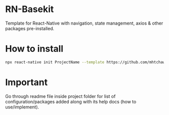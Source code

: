 # RN-Basekit
Template for React-Native with navigation, state management, axios &amp; other packages pre-installed.

# How to install

```sh
npx react-native init ProjectName --template https://github.com/mhtchawlaAntino/RN-Basekit.git
```

# Important

Go through readme file inside project folder for list of configuration/packages added along with its help docs (how to use/implement).
